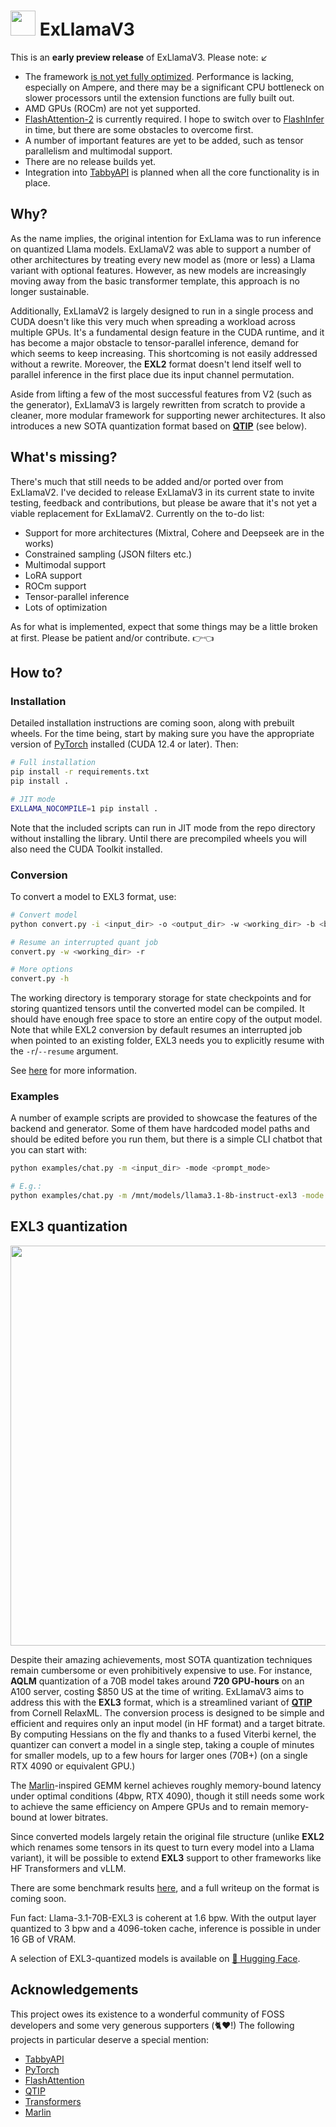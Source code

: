 
# <img src="doc/cat.png" width="40"> ExLlamaV3

This is an **early preview release** of ExLlamaV3. Please note: ↙

- The framework <u>is not yet fully optimized</u>. Performance is lacking, especially on Ampere, and there may be a significant CPU bottleneck on slower processors until the extension functions are fully built out.
- AMD GPUs (ROCm) are not yet supported.
- [FlashAttention-2](https://github.com/Dao-AILab/flash-attention) is currently required. I hope to switch over to [FlashInfer](https://github.com/flashinfer-ai/flashinfer/tree/main) in time, but there are some obstacles to overcome first. 
- A number of important features are yet to be added, such as tensor parallelism and multimodal support.
- There are no release builds yet.
- Integration into [TabbyAPI](https://github.com/theroyallab/tabbyAPI/) is planned when all the core functionality is in place.

## Why?

As the name implies, the original intention for ExLlama was to run inference on quantized Llama models. ExLlamaV2 was able to support a number of other architectures by treating every new model as (more or less) a Llama variant with optional features. However, as new models are increasingly moving away from the basic transformer template, this approach is no longer sustainable.  

Additionally, ExLlamaV2 is largely designed to run in a single process and CUDA doesn't like this very much when spreading a workload across multiple GPUs. It's a fundamental design feature in the CUDA runtime, and it has become a major obstacle to tensor-parallel inference, demand for which seems to keep increasing. This shortcoming is not easily addressed without a rewrite. Moreover, the **EXL2** format doesn't lend itself well to parallel inference in the first place due its input channel permutation.

 Aside from lifting a few of the most successful features from V2 (such as the generator), ExLlamaV3 is largely rewritten from scratch to provide a cleaner, more modular framework for supporting newer architectures. It also introduces a new SOTA quantization format based on [**QTIP**](https://github.com/Cornell-RelaxML/qtip) (see below).

## What's missing?

There's much that still needs to be added and/or ported over from ExLlamaV2. I've decided to release ExLlamaV3 in its current state to invite testing, feedback and contributions, but please be aware that it's not yet a viable replacement for ExLlamaV2. Currently on the to-do list:

- Support for more architectures (Mixtral, Cohere and Deepseek are in the works)
- Constrained sampling (JSON filters etc.)
- Multimodal support
- LoRA support
- ROCm support
- Tensor-parallel inference
- Lots of optimization

As for what is implemented, expect that some things may be a little broken at first. Please be patient and/or contribute. 👉👈 

## How to?

### Installation

Detailed installation instructions are coming soon, along with prebuilt wheels. For the time being, start by making sure you have the appropriate version of [PyTorch](https://pytorch.org/get-started/locally/) installed (CUDA 12.4 or later). Then:

```sh
# Full installation
pip install -r requirements.txt
pip install .

# JIT mode
EXLLAMA_NOCOMPILE=1 pip install . 
```

Note that the included scripts can run in JIT mode from the repo directory without installing the library. Until there are precompiled wheels you will also need the CUDA Toolkit installed. 

### Conversion

To convert a model to EXL3 format, use:

```sh
# Convert model
python convert.py -i <input_dir> -o <output_dir> -w <working_dir> -b <bitrate>

# Resume an interrupted quant job
convert.py -w <working_dir> -r

# More options
convert.py -h
```

The working directory is temporary storage for state checkpoints and for storing quantized tensors until the converted model can be compiled. It should have enough free space to store an entire copy of the output model. Note that while EXL2 conversion by default resumes an interrupted job when pointed to an existing folder, EXL3 needs you to explicitly resume with the `-r`/`--resume` argument.    

See [here](doc/convert.md) for more information.

### Examples

A number of example scripts are provided to showcase the features of the backend and generator. Some of them have hardcoded model paths and should be edited before you run them, but there is a simple CLI chatbot that you can start with:

```sh
python examples/chat.py -m <input_dir> -mode <prompt_mode> 

# E.g.:
python examples/chat.py -m /mnt/models/llama3.1-8b-instruct-exl3 -mode llama3
```

## EXL3 quantization

<div align="center">
    <a href="doc/exl3.md" target="_blank">
        <img src="doc/llama31_8b_instruct_bpw.png" width="640">
    </a>
</div>

Despite their amazing achievements, most SOTA quantization techniques remain cumbersome or even prohibitively expensive to use. For instance, **AQLM** quantization of a 70B model takes around **720 GPU-hours** on an A100 server, costing $850 US at the time of writing. ExLlamaV3 aims to address this with the **EXL3** format, which is a streamlined variant of [**QTIP**](https://github.com/Cornell-RelaxML/qtip) from Cornell RelaxML. The conversion process is designed to be simple and efficient and requires only an input model (in HF format) and a target bitrate. By computing Hessians on the fly and thanks to a fused Viterbi kernel, the quantizer can convert a model in a single step, taking a couple of minutes for smaller models, up to a few hours for larger ones (70B+) (on a single RTX 4090 or equivalent GPU.)

The [Marlin](https://github.com/IST-DASLab/marlin)-inspired GEMM kernel achieves roughly memory-bound latency under optimal conditions (4bpw, RTX 4090), though it still needs some work to achieve the same efficiency on Ampere GPUs and to remain memory-bound at lower bitrates.

Since converted models largely retain the original file structure (unlike **EXL2** which renames some tensors in its quest to turn every model into a Llama variant), it will be possible to extend **EXL3** support to other frameworks like HF Transformers and vLLM.

There are some benchmark results [here](doc/exl3.md), and a full writeup on the format is coming soon.

Fun fact: Llama-3.1-70B-EXL3 is coherent at 1.6 bpw. With the output layer quantized to 3 bpw and a 4096-token cache, inference is possible in under 16 GB of VRAM. 

A selection of EXL3-quantized models is available on [🤗 Hugging Face](https://huggingface.co/collections/turboderp/exl3-models-67f2dfe530f05cb9f596d21a).


## Acknowledgements

This project owes its existence to a wonderful community of FOSS developers and some very generous supporters (🐈❤️!) The following projects in particular deserve a special mention:

- [TabbyAPI](https://github.com/theroyallab/tabbyAPI/)
- [PyTorch](https://github.com/pytorch/pytorch)
- [FlashAttention](https://github.com/Dao-AILab/flash-attention)
- [QTIP](https://github.com/Cornell-RelaxML/qtip)
- [Transformers](https://github.com/huggingface/transformers)
- [Marlin](https://github.com/IST-DASLab/marlin)